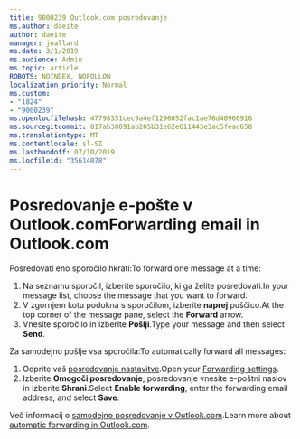 ```yaml
---
title: 9000239 Outlook.com posredovanje
ms.author: daeite
author: daeite
manager: joallard
ms.date: 3/1/2019
ms.audience: Admin
ms.topic: article
ROBOTS: NOINDEX, NOFOLLOW
localization_priority: Normal
ms.custom:
- "1824"
- "9000239"
ms.openlocfilehash: 47798351cec9a4ef1296052fac1ae76d40966916
ms.sourcegitcommit: 017ab30091ab205b31e62e611443e3ac5feac658
ms.translationtype: MT
ms.contentlocale: sl-SI
ms.lasthandoff: 07/10/2019
ms.locfileid: "35614078"
---
```

# <a name="forwarding-email-in-outlookcom"></a><span data-ttu-id="3410b-102">Posredovanje e-pošte v Outlook.com</span><span class="sxs-lookup"><span data-stu-id="3410b-102">Forwarding email in Outlook.com</span></span>

<span data-ttu-id="3410b-103">Posredovati eno sporočilo hkrati:</span><span class="sxs-lookup"><span data-stu-id="3410b-103">To forward one message at a time:</span></span>

1. <span data-ttu-id="3410b-104">Na seznamu sporočil, izberite sporočilo, ki ga želite posredovati.</span><span class="sxs-lookup"><span data-stu-id="3410b-104">In your message list, choose the message that you want to forward.</span></span>
2. <span data-ttu-id="3410b-105">V zgornjem kotu podokna s sporočilom, izberite **naprej** puščico.</span><span class="sxs-lookup"><span data-stu-id="3410b-105">At the top corner of the message pane, select the **Forward** arrow.</span></span>
3. <span data-ttu-id="3410b-106">Vnesite sporočilo in izberite **Pošlji**.</span><span class="sxs-lookup"><span data-stu-id="3410b-106">Type your message and then select **Send**.</span></span>

<span data-ttu-id="3410b-107">Za samodejno pošlje vsa sporočila:</span><span class="sxs-lookup"><span data-stu-id="3410b-107">To automatically forward all messages:</span></span>

1. <span data-ttu-id="3410b-108">Odprite vaš [posredovanje nastavitve](https://outlook.live.com/mail/options/mail/forwarding/forwardingOption).</span><span class="sxs-lookup"><span data-stu-id="3410b-108">Open your [Forwarding settings](https://outlook.live.com/mail/options/mail/forwarding/forwardingOption).</span></span>
2. <span data-ttu-id="3410b-109">Izberite **Omogoči posredovanje**, posredovanje vnesite e-poštni naslov in izberite **Shrani**.</span><span class="sxs-lookup"><span data-stu-id="3410b-109">Select **Enable forwarding**, enter the forwarding email address, and select **Save**.</span></span>

<span data-ttu-id="3410b-110">Več informacij o [samodejno posredovanje v Outlook.com](https://support.office.com/article/6246987c-6c8f-4144-b255-14fc07007dad?wt.mc_id=Office_Outlook_com_Alchemy).</span><span class="sxs-lookup"><span data-stu-id="3410b-110">Learn more about [automatic forwarding in Outlook.com](https://support.office.com/article/6246987c-6c8f-4144-b255-14fc07007dad?wt.mc_id=Office_Outlook_com_Alchemy).</span></span>